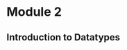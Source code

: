 <!-- sectionTitle: Module 2: Introduction to Datatypes -->

# Module 2
## Introduction to Datatypes
